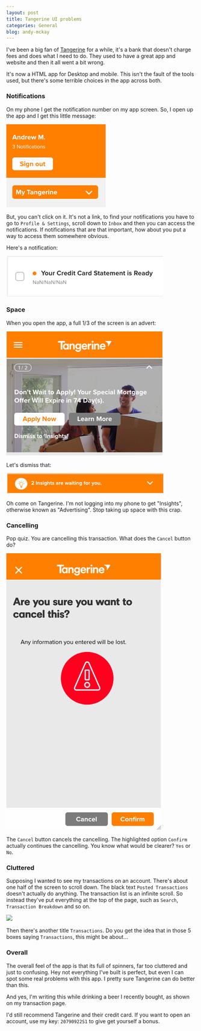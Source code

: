 ```yaml
---
layout: post
title: Tangerine UI problems
categories: General
blog: andy-mckay
---
```


I've been a big fan of [Tangerine](https://www.tangerine.ca) for a while, it's a bank that doesn't charge fees and does what I need to do. They used to have a great app and website and then it all went a bit wrong.

It's now a HTML app for Desktop and mobile. This isn't the fault of the tools used, but there's some terrible choices in the app across both.

### Notifications

On my phone I get the notification number on my app screen. So, I open up the app and I get this little message:

<img src="/files/tangerine-notifications.png">

But, you can't click on it. It's not a link, to find your notifications you have to go to `Profile & Settings`, scroll down to `Inbox` and then you can access the notifications. If notifications that are that important, how about you put a way to access them somewhere obvious.

Here's a notification:

<img src="/files/tangerine-nan.png">

### Space

When you open the app, a full 1/3 of the screen is an advert:

<img src="/files/tangerine-insights.png">

Let's dismiss that:

<img src="/files/tangerine-dismiss.png">

Oh come on Tangerine. I'm not logging into my phone to get "Insights", otherwise known as "Advertising". Stop taking up space with this crap.

### Cancelling

Pop quiz. You are cancelling this transaction. What does the `Cancel` button do?

<img src="/files/tangerine-cancel.png">

The `Cancel` button cancels the cancelling. The highlighted option `Confirm` actually continues the cancelling. You know what would be clearer? `Yes` or `No`.

### Cluttered

Supposing I wanted to see my transactions on an account. There's about one half of the screen to scroll down. The black text `Posted Transactions` doesn't actually do anything. The transaction list is an infinite scroll. So instead they've put everything at the top of the page, such as `Search`, `Transaction Breakdown` and so on.

<img src="/files/tangerine-transsactions.png">

Then there's another title `Transactions`. Do you get the idea that in those 5 boxes saying `Transactions`, this might be about...

### Overall

The overall feel of the app is that its full of spinners, far too cluttered and just to confusing. Hey not everything I've built is perfect, but even I can spot some real problems with this app. I pretty sure Tangerine can do better than this.

And yes, I'm writing this while drinking a beer I recently bought, as shown on my transaction page.

I'd still recommend Tangerine and their credit card. If you want to open an account, use my key: `20790922S1` to give get yourself a bonus.
